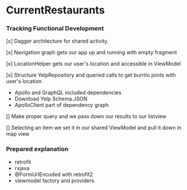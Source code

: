 # CurrentRestaurants

### Tracking Functional Development

[x] Dagger architecture for shared activity. 

[x] Navigation graph gets our app up and running with empty fragment

[x] LocationHelper gets our user's location and accessible in ViewModel

[x] Structure YelpRepository and queried calls to get burrito joints with user's location
- Apollo and GraphQL included dependencies
- Download Yelp Schema.JSON
- ApolloClient part of dependency graph

[] Make proper query and we pass down our results to our listview

[] Selecting an item we set it in our shared ViewModel and pull it down in map view

### Prepared explanation

- retrofit
- rxjava
- @FormUrlEncoded with retrofit2
- viewmodel factory and providers
